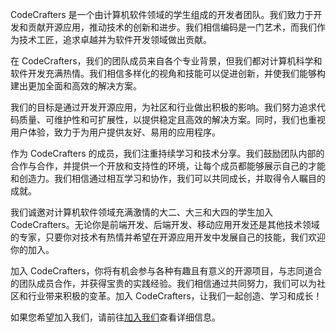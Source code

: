 CodeCrafters 是一个由计算机软件领域的学生组成的开发者团队。我们致力于开发和贡献开源应用，推动技术的创新和进步。我们相信编码是一门艺术，而我们作为技术工匠，追求卓越并为软件开发领域做出贡献。

在 CodeCrafters，我们的团队成员来自各个专业背景，但我们都对计算机科学和软件开发充满热情。我们相信多样化的视角和技能可以促进创新，并使我们能够构建出更加全面和高效的解决方案。

我们的目标是通过开发开源应用，为社区和行业做出积极的影响。我们努力追求代码质量、可维护性和可扩展性，以提供稳定且高效的解决方案。同时，我们也重视用户体验，致力于为用户提供友好、易用的应用程序。

作为 CodeCrafters 的成员，我们注重持续学习和技术分享。我们鼓励团队内部的合作与合作，并提供一个开放和支持性的环境，让每个成员都能够展示自己的才能和创造力。我们相信通过相互学习和协作，我们可以共同成长，并取得令人瞩目的成就。

我们诚邀对计算机软件领域充满激情的大二、大三和大四的学生加入 CodeCrafters。无论你是前端开发、后端开发、移动应用开发还是其他技术领域的专家，只要你对技术有热情并希望在开源应用开发中发展自己的技能，我们欢迎你的加入。

加入 CodeCrafters，你将有机会参与各种有趣且有意义的开源项目，与志同道合的团队成员合作，并获得宝贵的实践经验。我们相信通过共同努力，我们可以为社区和行业带来积极的变革。加入 CodeCrafters，让我们一起创造、学习和成长！

如果您希望加入我们，请前往[加入我们](codecrafters.org.cn/join-us/)查看详细信息。

